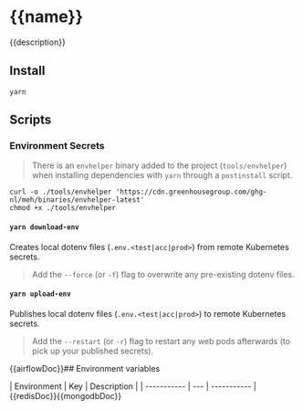 # {{name}}

{{description}}

## Install

```shell
yarn
```

## Scripts

### Environment Secrets

> There is an `envhelper` binary added to the project (`tools/envhelper`) when installing dependencies with `yarn` through a `postinstall` script.

```shell
curl -o ./tools/envhelper 'https://cdn.greenhousegroup.com/ghg-nl/meh/binaries/envhelper-latest'
chmod +x ./tools/envhelper
```

#### `yarn download-env`

Creates local dotenv files (`.env.<test|acc|prod>`) from remote Kubernetes secrets.

> Add the `--force` (or `-f`) flag to overwrite any pre-existing dotenv files.

#### `yarn upload-env`

Publishes local dotenv files (`.env.<test|acc|prod>`) to remote Kubernetes secrets.

> Add the `--restart` (or `-r`) flag to restart any web pods afterwards (to pick up your published secrets).

{{airflowDoc}}## Environment variables

| Environment | Key | Description |
| ----------- | --- | ----------- |{{redisDoc}}{{mongodbDoc}}
